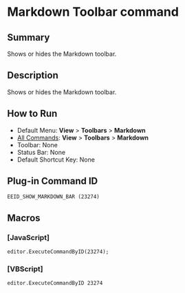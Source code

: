 # Markdown Toolbar command

## Summary

Shows or hides the Markdown toolbar.

## Description

Shows or hides the Markdown toolbar.

## How to Run

- Default Menu: **View** > **Toolbars** \> **Markdown**
- [All Commands](../tools/all_commands): **View** > **Toolbars** \> **Markdown**
- Toolbar: None
- Status Bar: None
- Default Shortcut Key: None

## Plug-in Command ID

```
EEID_SHOW_MARKDOWN_BAR (23274)```

## Macros

### \[JavaScript\]

```
editor.ExecuteCommandByID(23274);
```

### \[VBScript\]

```
editor.ExecuteCommandByID 23274
```
